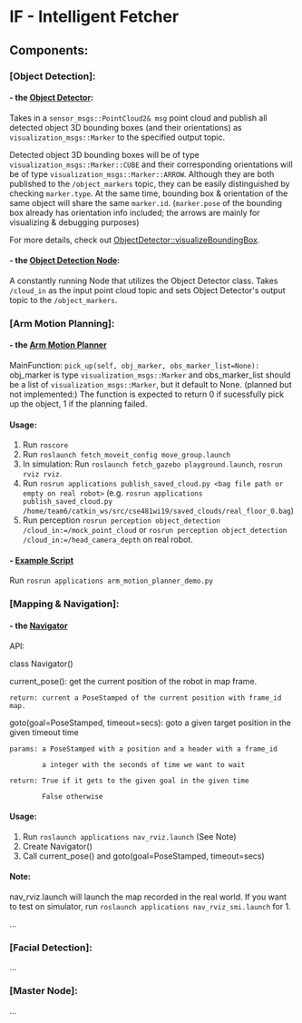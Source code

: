 # IF - Intelligent Fetcher

## Components:

### [Object Detection]:

#### - the [Object Detector](perception/src/object_detector.cpp):
Takes in a `sensor_msgs::PointCloud2& msg` point cloud and publish all detected object 3D bounding boxes (and their orientations) as `visualization_msgs::Marker` to the specified output topic.

Detected object 3D bounding boxes will be of type `visualization_msgs::Marker::CUBE` and their corresponding orientations will be of type `visualization_msgs::Marker::ARROW`. Although they are both published to the `/object_markers` topic, they can be easily distinguished by checking `marker.type`. At the same time, bounding box & orientation of the same object will share the same `marker.id`. (`marker.pose` of the bounding box already has orientation info included; the arrows are mainly for visualizing & debugging purposes)

For more details, check out [ObjectDetector::visualizeBoundingBox](perception/src/object_detector.cpp#L159).

#### - the [Object Detection Node](perception/src/object_detection.cpp):
A constantly running Node that utilizes the Object Detector class.
Takes `/cloud_in` as the input point cloud topic and sets Object Detector's output topic to the `/object_markers`.

### [Arm Motion Planning]:
#### - the [Arm Motion Planner](robot_api/src/robot_api/arm_motion_planner.py)
MainFunction: `pick_up(self, obj_marker, obs_marker_list=None):` 
obj_marker is type `visualization_msgs::Marker` and obs_marker_list should be a list of `visualization_msgs::Marker`, but it default to None. (planned but not implemented:) The function is expected to return 0 if sucessfully pick up the object, 1 if the planning failed.

#### Usage:
1. Run `roscore`
2. Run `roslaunch fetch_moveit_config move_group.launch`
3. In simulation: Run `roslaunch fetch_gazebo playground.launch`, `rosrun rviz rviz`.
4. Run `rosrun applications publish_saved_cloud.py <bag file path or empty on real robot>` (e.g. `rosrun applications publish_saved_cloud.py /home/team6/catkin_ws/src/cse481wi19/saved_clouds/real_floor_0.bag`)
5. Run perception `rosrun perception object_detection /cloud_in:=/mock_point_cloud` or `rosrun perception object_detection /cloud_in:=/head_camera_depth` on real robot.

#### - [Example Script](applications/scripts/arm_motion_planner_demo.py)
Run `rosrun applications arm_motion_planner_demo.py`

### [Mapping & Navigation]:
#### - the [Navigator](/src/map_annotator/src/map_annotator/navigation.py)
API:

class Navigator()

  current_pose(): get the current position of the robot in map frame.
  
    return: current a PoseStamped of the current position with frame_id map.
    
  goto(goal=PoseStamped, timeout=secs): goto a given target position in the given timeout time
  
    params: a PoseStamped with a position and a header with a frame_id
    
            a integer with the seconds of time we want to wait
            
    return: True if it gets to the given goal in the given time
    
            False otherwise

#### Usage:
1. Run `roslaunch applications nav_rviz.launch` (See Note)
2. Create Navigator()
3. Call current_pose() and goto(goal=PoseStamped, timeout=secs)

#### Note:
nav_rviz.launch will launch the map recorded in the real world.
If you want to test on simulator, run `roslaunch applications nav_rviz_smi.launch` for 1.

...

### [Facial Detection]:
...

### [Master Node]:
...
